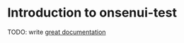 # Introduction to onsenui-test

TODO: write [great documentation](http://jacobian.org/writing/what-to-write/)
